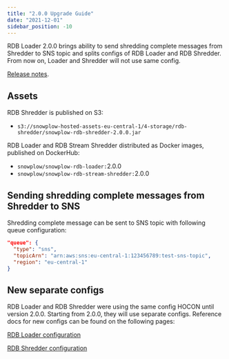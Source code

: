 ```yaml
---
title: "2.0.0 Upgrade Guide"
date: "2021-12-01"
sidebar_position: -10
---
```


RDB Loader 2.0.0 brings ability to send shredding complete messages from Shredder to SNS topic and splits configs of RDB Loader and RDB Shredder. From now on, Loader and Shredder will not use same config.

[Release notes](https://github.com/snowplow/snowplow-rdb-loader/releases/tag/2.0.0).

## Assets

RDB Shredder is published on S3:

- `s3://snowplow-hosted-assets-eu-central-1/4-storage/rdb-shredder/snowplow-rdb-shredder-2.0.0.jar`

RDB Loader and RDB Stream Shredder distributed as Docker images, published on DockerHub:

- `snowplow/snowplow-rdb-loader:`2.0.0
- `snowplow/snowplow-rdb-stream-shredder:`2.0.0

## Sending shredding complete messages from Shredder to SNS

Shredding complete message can be sent to SNS topic with following queue configuration:

```json
"queue": {
  "type": "sns",
  "topicArn": "arn:aws:sns:eu-central-1:123456789:test-sns-topic",
  "region": "eu-central-1"
}
```

## New separate configs

RDB Loader and RDB Shredder were using the same config HOCON until version 2.0.0. Starting from 2.0.0, they will use separate configs. Reference docs for new configs can be found on the following pages:

[RDB Loader configuration](/docs/api-reference/loaders-storage-targets/snowplow-rdb-loader/previous-versions/snowplow-rdb-loader/configuration-reference/index.md)

[RDB Shredder configuration](/docs/api-reference/loaders-storage-targets/snowplow-rdb-loader/previous-versions/snowplow-rdb-loader/rdb-shredder-configuration-reference/index.md)
